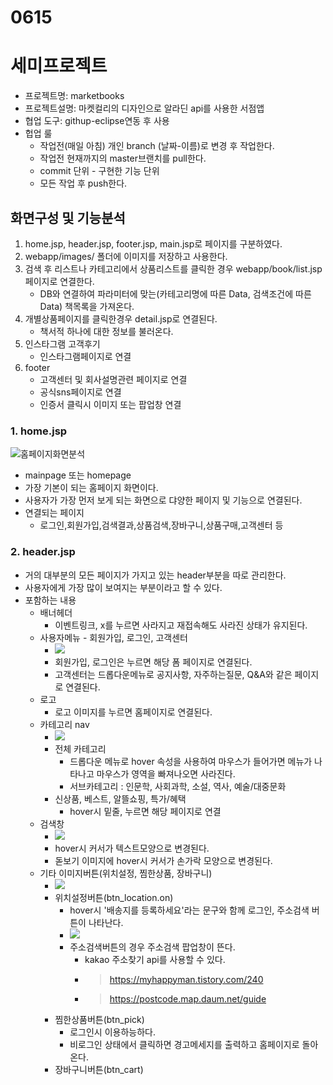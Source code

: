 # 0615

# 세미프로젝트
* 프로젝트명: marketbooks
* 프로젝트설명: 마켓컬리의 디자인으로 알라딘 api를 사용한 서점앱
* 협업 도구: githup-eclipse연동 후 사용
* 헙업 룰
  * 작업전(매일 아침) 개인 branch (날짜-이름)로 변경 후 작업한다.
  * 작업전 현재까지의 master브랜치를 pull한다.
  * commit 단위 - 구현한 기능 단위
  * 모든 작업 후 push한다.
  
## 화면구성 및 기능분석
1. home.jsp, header.jsp, footer.jsp, main.jsp로 페이지를 구분하였다.
3. webapp/images/ 폴더에 이미지를 저장하고 사용한다.
4. 검색 후 리스트나 카테고리에서 상품리스트를 클릭한 경우 webapp/book/list.jsp 페이지로 연결한다.
   * DB와 연결하여 파라미터에 맞는(카테고리명에 따른 Data, 검색조건에 따른 Data) 책목록을 가져온다.
5. 개별상품페이지를 클릭한경우 detail.jsp로 연결된다.
   * 책서적 하나에 대한 정보를 불러온다.
6. 인스타그램 고객후기
   * 인스타그램페이지로 연결
7. footer
   * 고객센터 및 회사설명관련 페이지로 연결
   * 공식sns페이지로 연결
   * 인증서 클릭시 이미지 또는 팝업창 연결

### 1. home.jsp
![홈페이지화면분석](image/2022-06-16-00-50-10.png)
* mainpage 또는 homepage
* 가장 기본이 되는 홈페이지 화면이다.
* 사용자가 가장 먼저 보게 되는 화면으로 댜양한 페이지 및 기능으로 연결된다.
* 연결되는 페이지
  * 로그인,회원가입,검색결과,상품검색,장바구니,상품구매,고객센터 등

### 2. header.jsp
* 거의 대부분의 모든 페이지가 가지고 있는 header부분을 따로 관리한다.
* 사용자에게 가장 많이 보여지는 부분이라고 할 수 있다.
* 포함하는 내용
  * 배너헤더
    * 이벤트링크, x를 누르면 사라지고 재접속해도 사라진 상태가 유지된다.
  * 사용자메뉴 - 회원가입, 로그인, 고객센터
    * ![](image/2022-06-16-00-52-07.png)
    * 회원가입, 로그인은 누르면 해당 폼 페이지로 연결된다.
    * 고객센터는 드롭다운메뉴로 공지사항, 자주하는질문, Q&A와 같은 페이지로 연결된다.
  * 로고
    * 로고 이미지를 누르면 홈페이지로 연결된다.
  * 카테고리 nav
    * ![](image/2022-06-16-00-51-12.png)
    * 전체 카테고리
      * 드롭다운 메뉴로 hover 속성을 사용하여 마우스가 들어가면 메뉴가 나타나고 마우스가 영역을 빠져나오면 사라진다.
      * 서브카테고리 : 인문학, 사회과학, 소설, 역사, 예술/대중문화
    * 신상품, 베스트, 알뜰쇼핑, 특가/혜택
      * hover시 밑줄, 누르면 해당 페이지로 연결
  * 검색창
    * ![](image/2022-06-16-00-51-42.png)
    * hover시 커서가 텍스트모양으로 변경된다.
    * 돋보기 이미지에 hover시 커서가 손가락 모양으로 변경된다.
  * 기타 이미지버튼(위치설정, 찜한상품, 장바구니)
    * ![](image/2022-06-16-00-51-35.png)
    * 위치설정버튼(btn_location.on)
      * hover시 '배송지를 등록하세요'라는 문구와 함께 로그인, 주소검색 버튼이 나타난다.
      * ![](image/2022-06-16-00-49-04.png)
      * 주소검색버튼의 경우 주소검색 팝업창이 뜬다.
        * kakao 주소찾기 api를 사용할 수 있다.
        * >https://myhappyman.tistory.com/240
        * >https://postcode.map.daum.net/guide
    * 찜한상품버튼(btn_pick)
      * 로그인시 이용하능하다.
      * 비로그인 상태에서 클릭하면 경고메세지를 출력하고 홈페이지로 돌아온다.
    * 장바구니버튼(btn_cart)